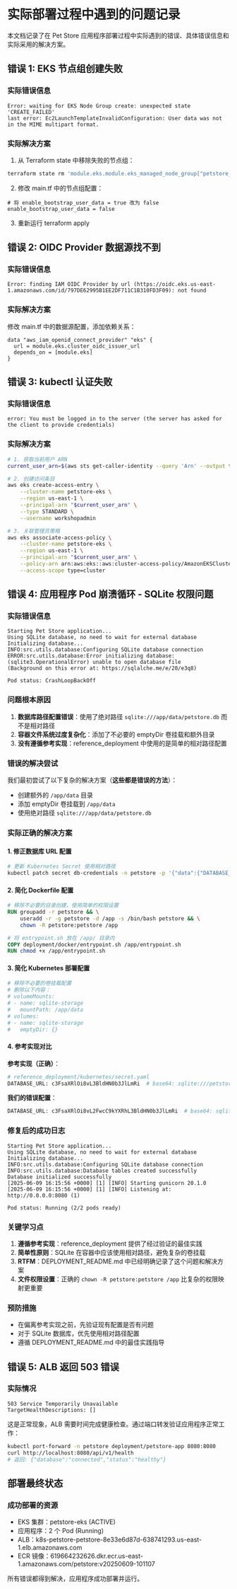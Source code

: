 # 实际部署过程中遇到的问题记录

本文档记录了在 Pet Store 应用程序部署过程中实际遇到的错误、具体错误信息和实际采用的解决方案。

## 错误 1: EKS 节点组创建失败

### 实际错误信息
```
Error: waiting for EKS Node Group create: unexpected state 'CREATE_FAILED'
last error: Ec2LaunchTemplateInvalidConfiguration: User data was not in the MIME multipart format.
```

### 实际解决方案
1. 从 Terraform state 中移除失败的节点组：
```bash
terraform state rm 'module.eks.module.eks_managed_node_group["petstore_nodes"].aws_eks_node_group.this[0]'
```

2. 修改 main.tf 中的节点组配置：
```hcl
# 将 enable_bootstrap_user_data = true 改为 false
enable_bootstrap_user_data = false
```

3. 重新运行 terraform apply

## 错误 2: OIDC Provider 数据源找不到

### 实际错误信息
```
Error: finding IAM OIDC Provider by url (https://oidc.eks.us-east-1.amazonaws.com/id/797DE62995B1EE2DF711C1B310FD3F09): not found
```

### 实际解决方案
修改 main.tf 中的数据源配置，添加依赖关系：
```hcl
data "aws_iam_openid_connect_provider" "eks" {
  url = module.eks.cluster_oidc_issuer_url
  depends_on = [module.eks]
}
```

## 错误 3: kubectl 认证失败

### 实际错误信息
```
error: You must be logged in to the server (the server has asked for the client to provide credentials)
```

### 实际解决方案
```bash
# 1. 获取当前用户 ARN
current_user_arn=$(aws sts get-caller-identity --query 'Arn' --output text)

# 2. 创建访问条目
aws eks create-access-entry \
    --cluster-name petstore-eks \
    --region us-east-1 \
    --principal-arn "$current_user_arn" \
    --type STANDARD \
    --username workshopadmin

# 3. 关联管理员策略
aws eks associate-access-policy \
    --cluster-name petstore-eks \
    --region us-east-1 \
    --principal-arn "$current_user_arn" \
    --policy-arn arn:aws:eks::aws:cluster-access-policy/AmazonEKSClusterAdminPolicy \
    --access-scope type=cluster
```

## 错误 4: 应用程序 Pod 崩溃循环 - SQLite 权限问题

### 实际错误信息
```
Starting Pet Store application...
Using SQLite database, no need to wait for external database
Initializing database...
INFO:src.utils.database:Configuring SQLite database connection
ERROR:src.utils.database:Error initializing database: (sqlite3.OperationalError) unable to open database file
(Background on this error at: https://sqlalche.me/e/20/e3q8)

Pod status: CrashLoopBackOff
```

### 问题根本原因
1. **数据库路径配置错误**：使用了绝对路径 `sqlite:///app/data/petstore.db` 而不是相对路径
2. **容器文件系统过度复杂化**：添加了不必要的 emptyDir 卷挂载和额外目录
3. **没有遵循参考实现**：reference_deployment 中使用的是简单的相对路径配置

### 错误的解决尝试
我们最初尝试了以下复杂的解决方案（**这些都是错误的方法**）：
- 创建额外的 `/app/data` 目录
- 添加 emptyDir 卷挂载到 `/app/data`
- 使用绝对路径 `sqlite:///app/data/petstore.db`

### 实际正确的解决方案

#### 1. 修正数据库 URL 配置
```bash
# 更新 Kubernetes Secret 使用相对路径
kubectl patch secret db-credentials -n petstore -p '{"data":{"DATABASE_URL":"'$(echo -n "sqlite:///petstore.db" | base64)'"}}'
```

#### 2. 简化 Dockerfile 配置
```dockerfile
# 移除不必要的目录创建，使用简单的权限设置
RUN groupadd -r petstore && \
    useradd -r -g petstore -d /app -s /bin/bash petstore && \
    chown -R petstore:petstore /app

# 将 entrypoint.sh 放在 /app/ 目录内
COPY deployment/docker/entrypoint.sh /app/entrypoint.sh
RUN chmod +x /app/entrypoint.sh
```

#### 3. 简化 Kubernetes 部署配置
```yaml
# 移除不必要的卷挂载配置
# 删除以下内容：
# volumeMounts:
# - name: sqlite-storage
#   mountPath: /app/data
# volumes:
# - name: sqlite-storage
#   emptyDir: {}
```

#### 4. 参考实现对比
**参考实现（正确）**：
```bash
# reference_deployment/kubernetes/secret.yaml
DATABASE_URL: c3FsaXRlOi8vL3BldHN0b3JlLmRi  # base64: sqlite:///petstore.db
```

**我们的错误配置**：
```bash
DATABASE_URL: c3FsaXRlOi8vL2FwcC9kYXRhL3BldHN0b3JlLmRi  # base64: sqlite:///app/data/petstore.db
```

### 修复后的成功日志
```
Starting Pet Store application...
Using SQLite database, no need to wait for external database
Initializing database...
INFO:src.utils.database:Configuring SQLite database connection
INFO:src.utils.database:Database tables created successfully
Database initialized successfully
[2025-06-09 16:15:56 +0000] [1] [INFO] Starting gunicorn 20.1.0
[2025-06-09 16:15:56 +0000] [1] [INFO] Listening at: http://0.0.0.0:8080 (1)

Pod status: Running (2/2 pods ready)
```

### 关键学习点
1. **遵循参考实现**：reference_deployment 提供了经过验证的最佳实践
2. **简单性原则**：SQLite 在容器中应该使用相对路径，避免复杂的卷挂载
3. **RTFM**：DEPLOYMENT_README.md 中已经明确记录了这个问题和解决方案
4. **文件权限设置**：正确的 `chown -R petstore:petstore /app` 比复杂的权限映射更重要

### 预防措施
- 在偏离参考实现之前，先验证现有配置是否有问题
- 对于 SQLite 数据库，优先使用相对路径配置
- 遵循 DEPLOYMENT_README.md 中的最佳实践指导

## 错误 5: ALB 返回 503 错误

### 实际情况
```
503 Service Temporarily Unavailable
TargetHealthDescriptions: []
```

这是正常现象，ALB 需要时间完成健康检查。通过端口转发验证应用程序正常工作：
```bash
kubectl port-forward -n petstore deployment/petstore-app 8080:8080
curl http://localhost:8080/api/v1/health
# 返回: {"database":"connected","status":"healthy"}
```

## 部署最终状态

### 成功部署的资源
- EKS 集群：petstore-eks (ACTIVE)
- 应用程序：2 个 Pod (Running)
- ALB：k8s-petstore-petstore-8e33e6d87d-638741293.us-east-1.elb.amazonaws.com
- ECR 镜像：619664232626.dkr.ecr.us-east-1.amazonaws.com/petstore:v20250609-101107

所有错误都得到解决，应用程序成功部署并运行。
